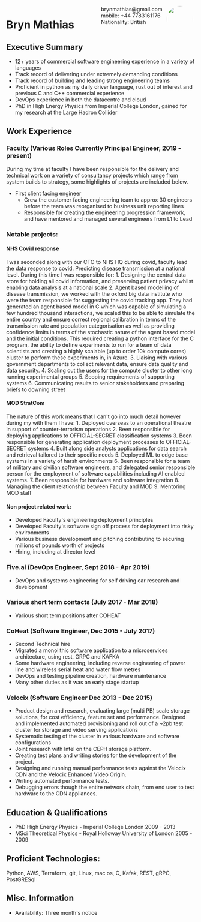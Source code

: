 <img style="float:right;border-radius:50%;width:70px;padding:6px" src="avatar-man.jpg" />

<span style="float:right;padding:6px"> 
  brynmathias@gmail.com <br> mobile: +44 7783161176 <br> Nationality: British
</span>

# Bryn Mathias 

## Executive Summary

* 12+ years of commercial software engineering experience in a variety of languages
* Track record of delivering under extremely demanding conditions
* Track record of building and leading strong engineering teams
* Proficient in python as my daily driver language, rust out of interest and previous C and C++ commercial experience
* DevOps experience in both the datacentre and cloud
* PhD in High Energy Physics from Imperial College London, gained for my research at the Large Hadron Collider


## Work Experience

### Faculty (Various Roles Currently Principal Engineer, 2019 - present) 

During my time at faculty I have been responsible for the delivery and technical work on a variety of consultancy projects which range from system builds to strategy, some highlights of projects are included below.

* First client facing engineer
  * Grew the customer facing engineering team to approx 30 engineers before the team was reorganised to business unit reporting lines
  * Responsible for creating the engineering progression framework, and have mentored and managed several engineers from L1 to Lead

### Notable projects:
#### NHS Covid response
I was seconded along with our CTO to NHS HQ during covid, faculty lead the data response to covid. Predicting disease transmission at a national level. During this time I was responsible for:
    1. Designing the central data store for holding all covid information, and preserving patient privacy whilst enabling data analysis at a national scale
    2. Agent based modelling of disease transmission, we worked with the oxford big data institute who were the team responsible for suggesting the covid tracking app. They had generated an agent based model in C which was capable of simulating a few hundred thousand interactions, we scaled this to be able to simulate the entire country and ensure correct regional calibration in terms of the transmission rate and population categorisation as well as providing confidence limits in terms of the stochastic nature of the agent based model and the initial conditions. This required creating a python interface for the C program, the ability to define experiments to run for a team of data scientists and creating a highly scalable (up to order 10k compute cores) cluster to perform these experiments in, in Azure.
    3. Liaising with various government departments to collect relevant data, ensure data quality and data security.
    4. Scaling out the users for the compute cluster to other long running experimental groups
    5. Scoping requirements of supporting systems
    6. Communicating results to senior stakeholders and preparing briefs to downing street

#### MOD StratCom
The nature of this work means that I can't go into much detail however during my with them I have:
    1. Deployed overseas to an operational theatre in support of counter-terrorism operations
    2. Been responsible for deploying applications to OFFICIAL-SECRET classification systems
    3. Been responsible for generating application deployment processes to OFFICIAL-SECRET systems
    4. Built along side analysts applications for data search and retrieval tailored to their specific needs
    5. Deployed ML to edge base systems in a variety of harsh environments
    6. Been responsible for a team of military and civilian software engineers, and delegated senior responsible person for the employment of software capabilities including AI enabled systems.
    7. Been responsible for hardware and software integration
    8. Managing the client relationship between Faculty and MOD
    9. Mentoring MOD staff

#### Non project related work:
  * Developed Faculty's engineering deployment principles
  * Developed Faculty's software sign off process for deployment into risky environments
  * Various business development and pitching contributing to securing millions of pounds worth of projects
  * Hiring, including at director level


### Five.ai (DevOps Engineer, Sept 2018 - Apr 2019) 

* DevOps and systems engineering for self driving car research and development

### Various short term contacts (July 2017 - Mar 2018)

* Various short term positions after COHEAT

### CoHeat (Software Engineer, Dec 2015 - July 2017) 
* Second Technical hire
* Migrated a monolithic software application to a microservices architecture, using rest, GRPC and KAFKA
* Some hardware engineering, including reverse engineering of power line and wireless serial heat and water flow metres
* DevOps and testing pipeline creation, hardware maintenance
* Many other duties as it was an early stage startup

### Velocix (Software Engineer Dec 2013 - Dec 2015) 
* Product design and research, evaluating large (multi PB) scale storage solutions, for cost efficiency, feature set and performance. Designed and implemented automated provisioning and roll out of a ~2pb test cluster for storage and video serving applications
* Systematic testing of the cluster in various hardware and software configurations
* Joint research with Intel on the CEPH storage platform.
* Creating test plans and writing stories for the development of the project.
* Designing and running manual performance tests against the Velocix CDN and the Velocix Enhanced Video Origin.
* Writing automated performance tests.
* Debugging errors though the entire network chain, from end user to test hardware to the CDN appliances.


## Education & Qualifications

* PhD High Energy Physics - Imperial College London 2009 - 2013
* MSci Theoretical Physics - Royal Holloway University of London 2005 - 2009

## Proficient Technologies:
Python, AWS, Terraform, git, Linux, mac os, C, Kafak, REST, gRPC, PostGRESql

## Misc. Information

* Availability: Three month's notice

